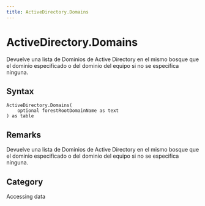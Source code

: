 ```yaml
---
title: ActiveDirectory.Domains
---
```


# ActiveDirectory.Domains


Devuelve una lista de Dominios de Active Directory en el mismo bosque que el dominio especificado o del dominio del equipo si no se especifica ninguna.


## Syntax

```powerquery
ActiveDirectory.Domains(
    optional forestRootDomainName as text
) as table
```


## Remarks

Devuelve una lista de Dominios de Active Directory en el mismo bosque que el dominio especificado o del dominio del equipo si no se especifica ninguna.



## Category
Accessing data
